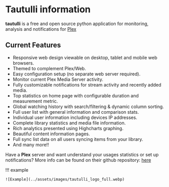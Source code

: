 # Tautulli information

**tautulli** is a free and open source python application for monitoring, analysis and notifications for [Plex](https://www.plex.tv/)

## Current Features

- Responsive web design viewable on desktop, tablet and mobile web browsers.
- Themed to complement Plex/Web.
- Easy configuration setup (no separate web server required).
- Monitor current Plex Media Server activity.
- Fully customizable notifications for stream activity and recently added media.
- Top statistics on home page with configurable duration and measurement metric.
- Global watching history with search/filtering & dynamic column sorting.
- Full user list with general information and comparison stats.
- Individual user information including devices IP addresses.
- Complete library statistics and media file information.
- Rich analytics presented using Highcharts graphing.
- Beautiful content information pages.
- Full sync list data on all users syncing items from your library.
- And many more!!

Have a **Plex** server and want understand your usages statistics or set up notifications? More info can be found on their github repository: [here](https://github.com/Tautulli/Tautulli)

!!! example

    ![Example](../assets/images/tautulli_logo_full.webp)
